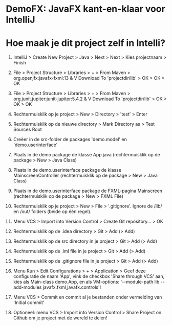 # DemoFX: JavaFX kant-en-klaar voor IntelliJ

# Hoe maak je dit project zelf in Intelli?
1. IntelliJ > Create New Project > Java > Next > Next > Kies projectnaam > Finish
2. File > Project Structure > Libraries > + > From Maven > org.openjfx:javafx-fxml:13 & V Download To 'projectdir/lib' > OK > OK > OK
3. File > Project Structure > Libraries > + > From Maven > org.junit.jupiter:junit-jupiter:5.4.2 & V Download To 'projectdir/lib' > OK > OK > OK
4. Rechtermuisklik op je project > New > Directory > 'test' > Enter
5. Rechtermuisklik op de nieuwe directory > Mark Directory as > Test Sources Root
6. Creëer in de src-folder de packages 'demo.model' en 'demo.userinterface'
7. Plaats in de demo package de klasse App.java (rechtermuisklik op de package > New > Java Class)
8. Plaats in de demo.userinterface package de klasse MainscreenController (rechtermuisklik op de package > New > Java Class)
9. Plaats in de demo.userinterface package de FXML-pagina Mainscreen (rechtermuisklik op de package > New > FXML File)
10. Rechtermuisklik op je project > New > File > '.gitignore'. Ignore de /lib/ en /out/ folders (beide op één regel).
11. Menu VCS > Import into Version Control > Create Git repository... > OK
12. Rechtermuisklik op de .idea directory > Git > Add (> Add)
13. Rechtermuisklik op de src directory in je project > Git > Add (> Add)
14. Rechtermuisklik op de .iml file in je project > Git > Add (> Add)
15. Rechtermuisklik op de .gitignore file in je project > Git > Add (> Add)
16. Menu Run > Edit Configurations > + > Application > Geef deze configuratie de naam 'App', vink de checkbox 'Share through VCS' aan, kies als Main-class demo.App, en als VM-options: '--module-path lib --add-modules javafx.fxml,javafx.controls'!
17. Menu VCS > Commit en commit al je bestanden onder vermelding van 'Initial commit'

18. Optioneel: menu VCS > Import into Version Control > Share Project on Github om je project met de wereld te delen! 
